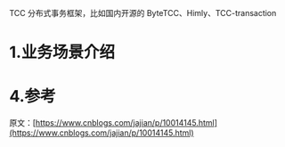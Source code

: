TCC 分布式事务框架，比如国内开源的 ByteTCC、Himly、TCC-transaction

# 1.**业务场景介绍**







# 4.参考

原文：[https://www.cnblogs.com/jajian/p/10014145.html](https://www.cnblogs.com/jajian/p/10014145.html)

